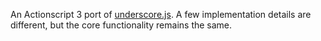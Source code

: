 An Actionscript 3 port of [underscore.js](http://documentcloud.github.com/underscore/). A few implementation details are different, but the core functionality remains the same.
